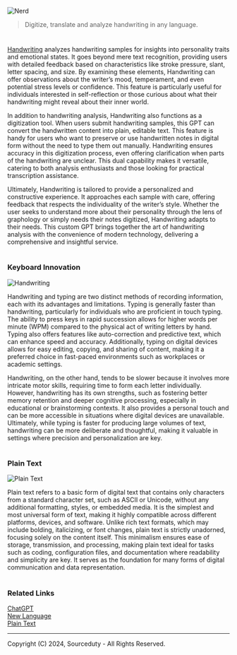 ![Nerd](https://github.com/user-attachments/assets/2323fe7d-2366-4f1f-ac99-c3cf9f6d8f49)

> Digitize, translate and analyze handwriting in any language.

#

[Handwriting](https://chatgpt.com/g/g-uidqnLYiI-handwriting) analyzes handwriting samples for insights into personality traits and emotional states. It goes beyond mere text recognition, providing users with detailed feedback based on characteristics like stroke pressure, slant, letter spacing, and size. By examining these elements, Handwriting can offer observations about the writer’s mood, temperament, and even potential stress levels or confidence. This feature is particularly useful for individuals interested in self-reflection or those curious about what their handwriting might reveal about their inner world.

In addition to handwriting analysis, Handwriting also functions as a digitization tool. When users submit handwriting samples, this GPT can convert the handwritten content into plain, editable text. This feature is handy for users who want to preserve or use handwritten notes in digital form without the need to type them out manually. Handwriting ensures accuracy in this digitization process, even offering clarification when parts of the handwriting are unclear. This dual capability makes it versatile, catering to both analysis enthusiasts and those looking for practical transcription assistance.

Ultimately, Handwriting is tailored to provide a personalized and constructive experience. It approaches each sample with care, offering feedback that respects the individuality of the writer’s style. Whether the user seeks to understand more about their personality through the lens of graphology or simply needs their notes digitized, Handwriting adapts to their needs. This custom GPT brings together the art of handwriting analysis with the convenience of modern technology, delivering a comprehensive and insightful service.

#
### Keyboard Innovation

![Handwriting](https://github.com/user-attachments/assets/83b8bea3-39d3-4278-88ad-a548dce16ac1)

Handwriting and typing are two distinct methods of recording information, each with its advantages and limitations. Typing is generally faster than handwriting, particularly for individuals who are proficient in touch typing. The ability to press keys in rapid succession allows for higher words per minute (WPM) compared to the physical act of writing letters by hand. Typing also offers features like auto-correction and predictive text, which can enhance speed and accuracy. Additionally, typing on digital devices allows for easy editing, copying, and sharing of content, making it a preferred choice in fast-paced environments such as workplaces or academic settings.

Handwriting, on the other hand, tends to be slower because it involves more intricate motor skills, requiring time to form each letter individually. However, handwriting has its own strengths, such as fostering better memory retention and deeper cognitive processing, especially in educational or brainstorming contexts. It also provides a personal touch and can be more accessible in situations where digital devices are unavailable. Ultimately, while typing is faster for producing large volumes of text, handwriting can be more deliberate and thoughtful, making it valuable in settings where precision and personalization are key.

#
### Plain Text

![Plain Text](https://github.com/user-attachments/assets/3ff5be67-c100-4f50-a7fe-e7a5b91671ef)

Plain text refers to a basic form of digital text that contains only characters from a standard character set, such as ASCII or Unicode, without any additional formatting, styles, or embedded media. It is the simplest and most universal form of text, making it highly compatible across different platforms, devices, and software. Unlike rich text formats, which may include bolding, italicizing, or font changes, plain text is strictly unadorned, focusing solely on the content itself. This minimalism ensures ease of storage, transmission, and processing, making plain text ideal for tasks such as coding, configuration files, and documentation where readability and simplicity are key. It serves as the foundation for many forms of digital communication and data representation.

#
### Related Links

[ChatGPT](https://github.com/sourceduty/ChatGPT)
<br>
[New Language](https://github.com/sourceduty/New_Language)
<br>
[Plain Text](https://github.com/sourceduty/Plain_Text)

***
Copyright (C) 2024, Sourceduty - All Rights Reserved.
